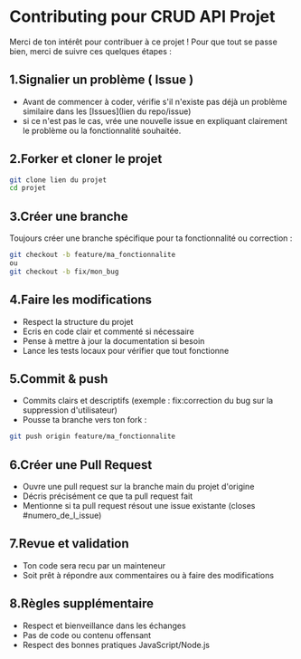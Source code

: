 # Contributing pour CRUD API Projet
Merci de ton intérêt pour contribuer à ce projet !
Pour que tout se passe bien, merci de suivre ces quelques étapes :

## 1.Signalier un problème ( Issue )
- Avant de commencer à coder, vérifie s'il n'existe pas déjà un problème similaire dans les [Issues](lien du repo/issue)
- si ce n'est pas le cas, vrée une nouvelle issue en expliquant clairement le problème ou la fonctionnalité souhaitée.

## 2.Forker et cloner le projet
```bash
git clone lien du projet
cd projet
```

## 3.Créer une branche
Toujours créer une branche spécifique pour ta fonctionnalité ou correction : 
```bash
git checkout -b feature/ma_fonctionnalite
ou
git checkout -b fix/mon_bug
```

## 4.Faire les modifications
- Respect la structure du projet
- Ecris en code clair et commenté si nécessaire
- Pense à mettre à jour la documentation si besoin
- Lance les tests locaux pour vérifier que tout fonctionne

## 5.Commit & push
- Commits clairs et descriptifs (exemple : fix:correction du bug sur la suppression d'utilisateur)
- Pousse ta branche vers ton fork : 
```bash
git push origin feature/ma_fonctionnalite
```

## 6.Créer une Pull Request
- Ouvre une pull request sur la branche main du projet d'origine
- Décris précisément ce que ta pull request fait
- Mentionne si ta pull request résout une issue existante (closes #numero_de_l_issue)

## 7.Revue et validation
- Ton code sera recu par un mainteneur
- Soit prêt à répondre aux commentaires ou à faire des modifications

## 8.Règles supplémentaire
- Respect et bienveillance dans les échanges
- Pas de code ou contenu offensant
- Respect des bonnes pratiques JavaScript/Node.js